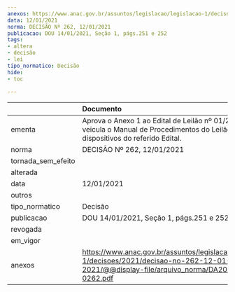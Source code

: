 ```yaml
---
anexos: https://www.anac.gov.br/assuntos/legislacao/legislacao-1/decisoes/2021/decisao-no-262-12-01-2021/@@display-file/arquivo_norma/DA2021-0262.pdf
data: 12/01/2021
norma: DECISÃO Nº 262, 12/01/2021
publicacao: DOU 14/01/2021, Seção 1, págs.251 e 252
tags:
- altera
- decisão
- lei
tipo_normatico: Decisão
hide: 
- toc 
 
---
```


|                    | Documento                                                                                                                                     |
|:-------------------|:----------------------------------------------------------------------------------------------------------------------------------------------|
| ementa             | Aprova o Anexo 1 ao Edital de Leilão nº 01/2020, que veicula o Manual de Procedimentos do Leilão, e altera dispositivos do referido Edital.   |
| norma              | DECISÃO Nº 262, 12/01/2021                                                                                                                    |
| tornada_sem_efeito |                                                                                                                                               |
| alterada           |                                                                                                                                               |
| data               | 12/01/2021                                                                                                                                    |
| outros             |                                                                                                                                               |
| tipo_normatico     | Decisão                                                                                                                                       |
| publicacao         | DOU 14/01/2021, Seção 1, págs.251 e 252                                                                                                       |
| revogada           |                                                                                                                                               |
| em_vigor           |                                                                                                                                               |
| anexos             | https://www.anac.gov.br/assuntos/legislacao/legislacao-1/decisoes/2021/decisao-no-262-12-01-2021/@@display-file/arquivo_norma/DA2021-0262.pdf |
